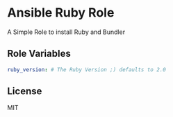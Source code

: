 # Ansible Ruby Role

A Simple Role to install Ruby and Bundler

## Role Variables

```yaml
ruby_version: # The Ruby Version ;) defaults to 2.0
```

## License

MIT

